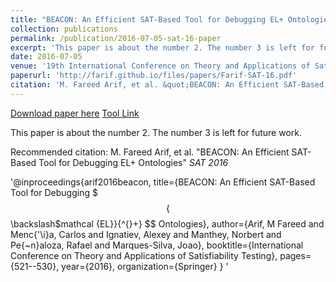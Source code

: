 ```yaml
---
title: "BEACON: An Efficient SAT-Based Tool for Debugging EL+ Ontologies"
collection: publications
permalink: /publication/2016-07-05-sat-16-paper
excerpt: 'This paper is about the number 2. The number 3 is left for future work.'
date: 2016-07-05
venue: '19th International Conference on Theory and Applications of Satisfiability Testing (2016)'
paperurl: 'http://farif.github.io/files/papers/Farif-SAT-16.pdf'
citation: 'M. Fareed Arif, et al. &quot;BEACON: An Efficient SAT-Based Tool for Debugging EL+ Ontologies&quot; <i>SAT 2016</i> '
---
```


<a href='http://farif.github.io/files/papers/Farif-SAT-16.pdf'>Download paper here</a>
<a href='https://github.com/farif/BEACON'>Tool Link</a>

This paper is about the number 2. The number 3 is left for future work.

Recommended citation: M. Fareed Arif, et al. "BEACON: An Efficient SAT-Based Tool for Debugging EL+ Ontologies" <i>SAT 2016</i> 

'@inproceedings{arif2016beacon,
  title={BEACON: An Efficient SAT-Based Tool for Debugging $$$\{$$\backslash$mathcal $\{$EL$\}$$\}$$\{$\^{}+$\}$ $$ Ontologies},
  author={Arif, M Fareed and Menc{\'\i}a, Carlos and Ignatiev, Alexey and Manthey, Norbert and Pe{\~n}aloza, Rafael and Marques-Silva, Joao},
  booktitle={International Conference on Theory and Applications of Satisfiability Testing},
  pages={521--530},
  year={2016},
  organization={Springer}
}
'